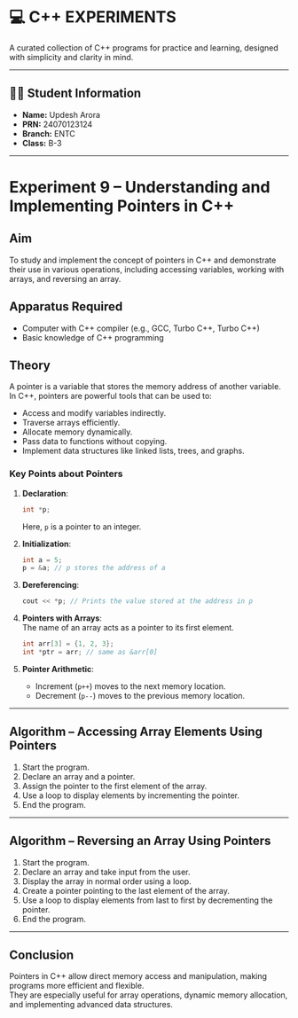 # 💻 C++ EXPERIMENTS

A curated collection of C++ programs for practice and learning, designed with simplicity and clarity in mind.

---

## 👨‍🎓 Student Information

- **Name:** Updesh Arora  
- **PRN:** 24070123124  
- **Branch:** ENTC  
- **Class:** B-3

---
# Experiment 9 – Understanding and Implementing Pointers in C++

## Aim
To study and implement the concept of pointers in C++ and demonstrate their use in various operations, including accessing variables, working with arrays, and reversing an array.

## Apparatus Required
- Computer with C++ compiler (e.g., GCC, Turbo C++, Turbo C++)
- Basic knowledge of C++ programming

## Theory
A pointer is a variable that stores the memory address of another variable.  
In C++, pointers are powerful tools that can be used to:
- Access and modify variables indirectly.
- Traverse arrays efficiently.
- Allocate memory dynamically.
- Pass data to functions without copying.
- Implement data structures like linked lists, trees, and graphs.

### Key Points about Pointers
1. **Declaration**:  
   ```cpp
   int *p;
   ```
   Here, `p` is a pointer to an integer.

2. **Initialization**:  
   ```cpp
   int a = 5;
   p = &a; // p stores the address of a
   ```

3. **Dereferencing**:  
   ```cpp
   cout << *p; // Prints the value stored at the address in p
   ```

4. **Pointers with Arrays**:  
   The name of an array acts as a pointer to its first element.  
   ```cpp
   int arr[3] = {1, 2, 3};
   int *ptr = arr; // same as &arr[0]
   ```

5. **Pointer Arithmetic**:  
   - Increment (`p++`) moves to the next memory location.
   - Decrement (`p--`) moves to the previous memory location.

---

## Algorithm – Accessing Array Elements Using Pointers
1. Start the program.
2. Declare an array and a pointer.
3. Assign the pointer to the first element of the array.
4. Use a loop to display elements by incrementing the pointer.
5. End the program.

---

## Algorithm – Reversing an Array Using Pointers
1. Start the program.
2. Declare an array and take input from the user.
3. Display the array in normal order using a loop.
4. Create a pointer pointing to the last element of the array.
5. Use a loop to display elements from last to first by decrementing the pointer.
6. End the program.

---

## Conclusion
Pointers in C++ allow direct memory access and manipulation, making programs more efficient and flexible.  
They are especially useful for array operations, dynamic memory allocation, and implementing advanced data structures.
